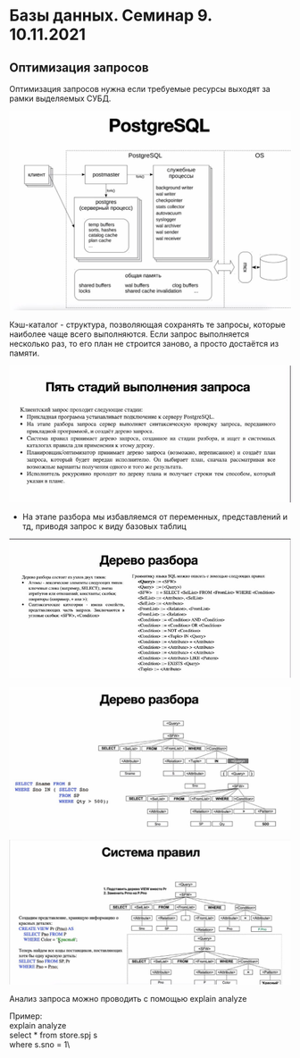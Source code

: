# Базы данных. Семинар 9. 10.11.2021
## Оптимизация запросов

Оптимизация запросов нужна если требуемые ресурсы выходят за рамки выделяемых СУБД.

![](screen_1.jpg)

Кэш-каталог - структура, позволяющая сохранять те запросы, которые наиболее чаще всего выполняются. Если запрос выполняется несколько раз, то его план не строится заново, а просто достаётся из памяти. 

![](screen_2.jpg)

* На этапе разбора мы избавляемся от переменных, представлений и тд, приводя запрос к виду базовых таблиц

![](screen_3.jpg)

![](screen_4.jpg)

![](screen_5.jpg)

Анализ запроса можно проводить с помощью explain analyze 

Пример:\
explain analyze\
select * from store.spj s\
where s.sno = 1\